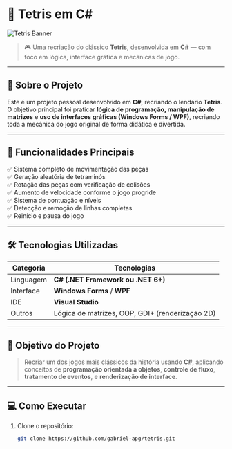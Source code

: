 # 🧱 Tetris em C#

![Tetris Banner](https://i.imgur.com/NsQd0Tc.png)  
> 🎮 Uma recriação do clássico **Tetris**, desenvolvida em **C#** — com foco em lógica, interface gráfica e mecânicas de jogo.

---

## 🚀 Sobre o Projeto

Este é um projeto pessoal desenvolvido em **C#**, recriando o lendário **Tetris**.  
O objetivo principal foi praticar **lógica de programação, manipulação de matrizes** e **uso de interfaces gráficas (Windows Forms / WPF)**, recriando toda a mecânica do jogo original de forma didática e divertida.  

---

## 🧩 Funcionalidades Principais

✅ Sistema completo de movimentação das peças  
✅ Geração aleatória de tetraminós  
✅ Rotação das peças com verificação de colisões  
✅ Aumento de velocidade conforme o jogo progride  
✅ Sistema de pontuação e níveis  
✅ Detecção e remoção de linhas completas  
✅ Reinício e pausa do jogo  

---

## 🛠️ Tecnologias Utilizadas

| Categoria | Tecnologias |
|------------|-------------|
| Linguagem | **C# (.NET Framework ou .NET 6+)** |
| Interface | **Windows Forms** / **WPF** |
| IDE | **Visual Studio** |
| Outros | Lógica de matrizes, OOP, GDI+ (renderização 2D) |

---

## 🎯 Objetivo do Projeto

> Recriar um dos jogos mais clássicos da história usando **C#**, aplicando conceitos de **programação orientada a objetos**, **controle de fluxo**, **tratamento de eventos**, e **renderização de interface**.


---

## 💻 Como Executar

1. Clone o repositório:
   ```bash
   git clone https://github.com/gabriel-apg/tetris.git
